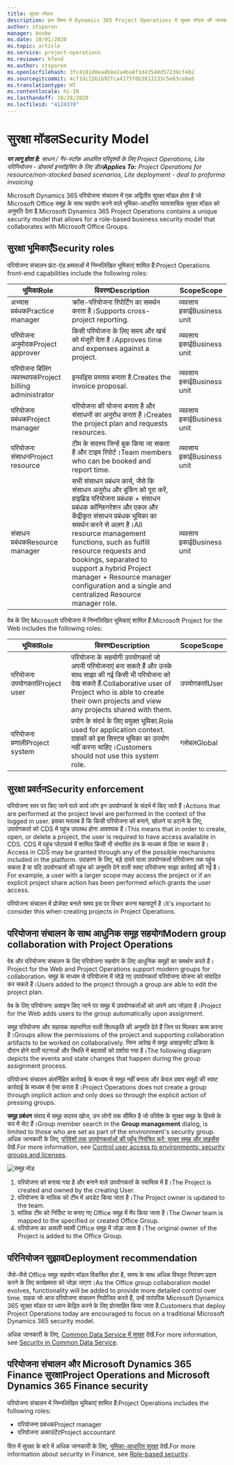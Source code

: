 ```yaml
---
title: सुरक्षा मॉडल
description: इस विषय में Dynamics 365 Project Operations में सुरक्षा मॉडल की जानकारी दी गई है.
author: stsporen
manager: Annbe
ms.date: 10/01/2020
ms.topic: article
ms.service: project-operations
ms.reviewer: kfend
ms.author: stsporen
ms.openlocfilehash: 3fc4101d0ea4b8e2a4ba8f1d43540d57239cf402
ms.sourcegitcommit: 4cf1dc1561b92fca4175f0b3813133c5e63ce8e6
ms.translationtype: HT
ms.contentlocale: hi-IN
ms.lasthandoff: 10/28/2020
ms.locfileid: "4124370"
---
```

# <a name="security-model"></a><span data-ttu-id="50f7e-103">सुरक्षा मॉडल</span><span class="sxs-lookup"><span data-stu-id="50f7e-103">Security Model</span></span>

<span data-ttu-id="50f7e-104">_**पर लागू होता है:** साधन / गैर-स्टॉक आधारित परिदृश्यों के लिए Project Operations, Lite परिनियोजन - प्रोफार्मा इनवॉइसिंग के लिए डील_</span><span class="sxs-lookup"><span data-stu-id="50f7e-104">_**Applies To:** Project Operations for resource/non-stocked based scenarios, Lite deployment - deal to proforma invoicing_</span></span>

<span data-ttu-id="50f7e-105">Microsoft Dynamics 365 परियोजना संचालन में एक अद्वितीय सुरक्षा मॉडल होता है जो Microsoft Office समूह के साथ सहयोग करने वाले भूमिका-आधारित व्यावसायिक सुरक्षा मॉडल को अनुमति देता है.</span><span class="sxs-lookup"><span data-stu-id="50f7e-105">Microsoft Dynamics 365 Project Operations contains a unique security model that allows for a role-based business security model that collaborates with Microsoft Office Groups.</span></span> 


## <a name="security-roles"></a><span data-ttu-id="50f7e-106">सुरक्षा भूमिकाएँ</span><span class="sxs-lookup"><span data-stu-id="50f7e-106">Security roles</span></span>
<span data-ttu-id="50f7e-107">परियोजना संचालन फ्रंट-एंड क्षमताओं में निम्नलिखित भूमिकाएं शामिल हैं:</span><span class="sxs-lookup"><span data-stu-id="50f7e-107">Project Operations front-end capabilities include the following roles:</span></span>

| <span data-ttu-id="50f7e-108">भूमिका</span><span class="sxs-lookup"><span data-stu-id="50f7e-108">Role</span></span>                          | <span data-ttu-id="50f7e-109">विवरण</span><span class="sxs-lookup"><span data-stu-id="50f7e-109">Description</span></span>                                                                                                                                                                 | <span data-ttu-id="50f7e-110">Scope</span><span class="sxs-lookup"><span data-stu-id="50f7e-110">Scope</span></span> |
|-------------------------------|-----------------------------------------------------------------------------------------------------------------------------------------------------------------------------|------|
| <span data-ttu-id="50f7e-111">अभ्यास प्रबंधक</span><span class="sxs-lookup"><span data-stu-id="50f7e-111">Practice manager</span></span>              | <span data-ttu-id="50f7e-112">क्रॉस-परियोजना रिपोर्टिंग का समर्थन करता है।</span><span class="sxs-lookup"><span data-stu-id="50f7e-112">Supports cross-project reporting.</span></span>                                                                                                            | <span data-ttu-id="50f7e-113">व्यवसाय इकाई</span><span class="sxs-lookup"><span data-stu-id="50f7e-113">Business unit</span></span>              |
| <span data-ttu-id="50f7e-114">परियोजना अनुमोदक</span><span class="sxs-lookup"><span data-stu-id="50f7e-114">Project approver</span></span>              | <span data-ttu-id="50f7e-115">किसी परियोजना के लिए समय और खर्च को मंजूरी देता है।</span><span class="sxs-lookup"><span data-stu-id="50f7e-115">Approves time and expenses against a project.</span></span>                                                                                                                              | <span data-ttu-id="50f7e-116">व्यवसाय इकाई</span><span class="sxs-lookup"><span data-stu-id="50f7e-116">Business unit</span></span> |
| <span data-ttu-id="50f7e-117">परियोजना बिलिंग व्यवस्थापक</span><span class="sxs-lookup"><span data-stu-id="50f7e-117">Project billing administrator</span></span> | <span data-ttu-id="50f7e-118">इनवॉइस प्रस्ताव बनाता है.</span><span class="sxs-lookup"><span data-stu-id="50f7e-118">Creates the invoice proposal.</span></span>                                                                                                                                                 | <span data-ttu-id="50f7e-119">व्यवसाय इकाई</span><span class="sxs-lookup"><span data-stu-id="50f7e-119">Business unit</span></span> |
| <span data-ttu-id="50f7e-120">परियोजना प्रबंधक</span><span class="sxs-lookup"><span data-stu-id="50f7e-120">Project manager</span></span>               | <span data-ttu-id="50f7e-121">परियोजना की योजना बनाता है और संसाधनों का अनुरोध करता है।</span><span class="sxs-lookup"><span data-stu-id="50f7e-121">Creates the project plan and requests resources.</span></span>                                                                                                                              | <span data-ttu-id="50f7e-122">व्यवसाय इकाई</span><span class="sxs-lookup"><span data-stu-id="50f7e-122">Business unit</span></span> |
| <span data-ttu-id="50f7e-123">परियोजना संसाधन</span><span class="sxs-lookup"><span data-stu-id="50f7e-123">Project resource</span></span>              | <span data-ttu-id="50f7e-124">टीम के सदस्य जिन्हें बुक किया जा सकता है और टाइम रिपोर्ट।</span><span class="sxs-lookup"><span data-stu-id="50f7e-124">Team members who can be booked and report time.</span></span>                                                                                                          | <span data-ttu-id="50f7e-125">व्यवसाय इकाई</span><span class="sxs-lookup"><span data-stu-id="50f7e-125">Business unit</span></span>|
| <span data-ttu-id="50f7e-126">संसाधन प्रबंधक</span><span class="sxs-lookup"><span data-stu-id="50f7e-126">Resource manager</span></span>              | <span data-ttu-id="50f7e-127">सभी संसाधन प्रबंधन कार्य, जैसे कि संसाधन अनुरोध और बुकिंग को पूरा करें, हाइब्रिड परियोजना प्रबंधक + संसाधन प्रबंधक कॉन्फ़िगरेशन और एकल और केंद्रीकृत संसाधन प्रबंधक भूमिका का समर्थन करने से अलग है।</span><span class="sxs-lookup"><span data-stu-id="50f7e-127">All resource management functions, such as fulfill resource requests and bookings, separated to support a hybrid Project manager + Resource manager configuration and a single and centralized Resource manager role.</span></span> | <span data-ttu-id="50f7e-128">व्यवसाय इकाई</span><span class="sxs-lookup"><span data-stu-id="50f7e-128">Business unit</span></span> |


<span data-ttu-id="50f7e-129">वेब के लिए Microsoft परियोजना में निम्नलिखित भूमिकाएं शामिल हैं:</span><span class="sxs-lookup"><span data-stu-id="50f7e-129">Microsoft Project for the Web includes the following roles:</span></span>

| <span data-ttu-id="50f7e-130">भूमिका</span><span class="sxs-lookup"><span data-stu-id="50f7e-130">Role</span></span>           | <span data-ttu-id="50f7e-131">विवरण</span><span class="sxs-lookup"><span data-stu-id="50f7e-131">Description</span></span>                                                                                                        | <span data-ttu-id="50f7e-132">Scope</span><span class="sxs-lookup"><span data-stu-id="50f7e-132">Scope</span></span>  |
|----------------|--------------------------------------------------------------------------------------------------------------------|--------|
| <span data-ttu-id="50f7e-133">परियोजना उपयोगकर्ता</span><span class="sxs-lookup"><span data-stu-id="50f7e-133">Project user</span></span>   | <span data-ttu-id="50f7e-134">परियोजना के सहयोगी उपयोगकर्ता जो अपनी परियोजनाएं बना सकते हैं और उनके साथ साझा की गई किसी भी परियोजना को देख सकते हैं.</span><span class="sxs-lookup"><span data-stu-id="50f7e-134">Collaborative user of Project   who is able to create their own projects and view any projects shared with   them.</span></span> | <span data-ttu-id="50f7e-135">उपयोगकर्ता</span><span class="sxs-lookup"><span data-stu-id="50f7e-135">User</span></span>   |
| <span data-ttu-id="50f7e-136">परियोजना प्रणाली</span><span class="sxs-lookup"><span data-stu-id="50f7e-136">Project system</span></span> | <span data-ttu-id="50f7e-137">प्रयोग के संदर्भ के लिए प्रयुक्त भूमिका.</span><span class="sxs-lookup"><span data-stu-id="50f7e-137">Role used for application   context.</span></span> <span data-ttu-id="50f7e-138">ग्राहकों को इस सिस्टम भूमिका का उपयोग नहीं करना चाहिए।</span><span class="sxs-lookup"><span data-stu-id="50f7e-138">Customers should not use this system role.</span></span>                                    | <span data-ttu-id="50f7e-139">ग्लोबल</span><span class="sxs-lookup"><span data-stu-id="50f7e-139">Global</span></span> |

## <a name="security-enforcement"></a><span data-ttu-id="50f7e-140">सुरक्षा प्रवर्तन</span><span class="sxs-lookup"><span data-stu-id="50f7e-140">Security enforcement</span></span>
<span data-ttu-id="50f7e-141">परियोजना स्तर पर किए जाने वाले कार्य लॉग इन उपयोगकर्ता के संदर्भ में किए जाते हैं।</span><span class="sxs-lookup"><span data-stu-id="50f7e-141">Actions that are performed at the project level are performed in the context of the logged in user.</span></span> <span data-ttu-id="50f7e-142">इसका मतलब है कि किसी परियोजना को बनाने, खोलने या हटाने के लिए, उपयोगकर्ता को CDS में पहुंच उपलब्ध होना आवश्यक है।</span><span class="sxs-lookup"><span data-stu-id="50f7e-142">This means that in order to create, open, or delete a project, the user is required to have access available in CDS.</span></span> <span data-ttu-id="50f7e-143">CDS में पहुंच प्लेटफार्म में शामिल किसी भी संभावित तंत्र के माध्यम से दिया जा सकता है।</span><span class="sxs-lookup"><span data-stu-id="50f7e-143">Access in CDS may be granted through any of the possible mechanisms included in the platform.</span></span> <span data-ttu-id="50f7e-144">उदाहरण के लिए, बड़े दायरे वाला उपयोगकर्ता परियोजना तक पहुंच सकता है या यदि उपयोगकर्ता की पहुंच को अनुमति देने वाली स्पष्ट परियोजना साझा कार्रवाई की गई है।</span><span class="sxs-lookup"><span data-stu-id="50f7e-144">For example, a user with a larger scope may access the project or if an explicit project share action has been performed which grants the user access.</span></span>

<span data-ttu-id="50f7e-145">परियोजना संचालन में प्रोजेक्ट बनाते समय इस पर विचार करना महत्वपूर्ण है।</span><span class="sxs-lookup"><span data-stu-id="50f7e-145">It's important to consider this when creating projects in Project Operations.</span></span>

## <a name="modern-group-collaboration-with-project-operations"></a><span data-ttu-id="50f7e-146">परियोजना संचालन के साथ आधुनिक समूह सहयोग</span><span class="sxs-lookup"><span data-stu-id="50f7e-146">Modern group collaboration with Project Operations</span></span>
<span data-ttu-id="50f7e-147">वेब और परियोजना संचालन के लिए परियोजना सहयोग के लिए आधुनिक समूहों का समर्थन करते हैं।</span><span class="sxs-lookup"><span data-stu-id="50f7e-147">Project for the Web and Project Operations support modern groups for collaboration.</span></span> <span data-ttu-id="50f7e-148">समूह के माध्यम से परियोजना में जोड़े गए उपयोगकर्ता परियोजना योजना को संपादित कर सकते हैं।</span><span class="sxs-lookup"><span data-stu-id="50f7e-148">Users added to the project through a group are able to edit the project plan.</span></span>

<span data-ttu-id="50f7e-149">वेब के लिए परियोजना असाइन किए जाने पर समूह में उपयोगकर्ताओं को अपने आप जोड़ता है।</span><span class="sxs-lookup"><span data-stu-id="50f7e-149">Project for the Web adds users to the group automatically upon assignment.</span></span>

<span data-ttu-id="50f7e-150">समूह परियोजना और सहायक सहभागिता वाली शिल्पकृति की अनुमति देते हैं जिन पर मिलकर काम करना है।</span><span class="sxs-lookup"><span data-stu-id="50f7e-150">Groups allow the permissions of the project and supporting collaboration artifacts to be worked on collaboratively.</span></span> <span data-ttu-id="50f7e-151">निम्न आरेख में समूह असाइनमेंट प्रक्रिया के दौरान होने वाली घटनाओं और स्थिति में बदलावों को दर्शाया गया है।</span><span class="sxs-lookup"><span data-stu-id="50f7e-151">The following diagram depicts the events and state changes that happen during the group assignment process.</span></span>

<span data-ttu-id="50f7e-152">परियोजना संचालन अंतर्निहित कार्रवाई के माध्यम से समूह नहीं बनाता और केवल दबाव समूहों की स्पष्ट कार्रवाई के माध्यम से ऐसा करता है।</span><span class="sxs-lookup"><span data-stu-id="50f7e-152">Project Operations does not create a group through implicit action and only does so through the explicit action of pressing groups.</span></span>

<span data-ttu-id="50f7e-153">**समूह प्रबंधन** संवाद में समूह सदस्य खोज, उन लोगों तक सीमित है जो परिवेश के सुरक्षा समूह के हिस्से के रूप में सेट हैं।</span><span class="sxs-lookup"><span data-stu-id="50f7e-153">Group member search in the **Group management** dialog, is limited to those who are set as part of the environment's security group.</span></span> <span data-ttu-id="50f7e-154">अधिक जानकारी के लिए, [परिवेशों तक उपयोगकर्ताओं की पहुँच नियंत्रित करें: सुरक्षा समूह और लाइसेंस](https://docs.microsoft.com/power-platform/admin/control-user-access) देखें.</span><span class="sxs-lookup"><span data-stu-id="50f7e-154">For more information, see [Control user access to environments: security groups and licenses](https://docs.microsoft.com/power-platform/admin/control-user-access).</span></span>

![समूह मोड](./media/groupsmode.png)

1. <span data-ttu-id="50f7e-156">परियोजना को बनाया गया है और बनाने वाले उपयोगकर्ता के स्वामित्व में है।</span><span class="sxs-lookup"><span data-stu-id="50f7e-156">The Project is created and owned by the creating User.</span></span>
2. <span data-ttu-id="50f7e-157">परियोजना के मालिक को टीम में अपडेट किया जाता है।</span><span class="sxs-lookup"><span data-stu-id="50f7e-157">The Project owner is updated to the team.</span></span>
3. <span data-ttu-id="50f7e-158">मालिक टीम को निर्दिष्ट या बनाए गए Office समूह में मैप किया जाता है।</span><span class="sxs-lookup"><span data-stu-id="50f7e-158">The Owner team is mapped to the specified or created Office Group.</span></span>
4. <span data-ttu-id="50f7e-159">परियोजना का असली स्वामी Office समूह में जोड़ा जाता है।</span><span class="sxs-lookup"><span data-stu-id="50f7e-159">The original owner of the Project is added to the Office Group.</span></span>

## <a name="deployment-recommendation"></a><span data-ttu-id="50f7e-160">परिनियोजन सुझाव</span><span class="sxs-lookup"><span data-stu-id="50f7e-160">Deployment recommendation</span></span>
<span data-ttu-id="50f7e-161">जैसे-जैसे Office समूह सहयोग मॉडल विकसित होता है, समय के साथ अधिक विस्तृत नियंत्रण प्रदान करने के लिए कार्यक्षमता को जोड़ा जाएगा।</span><span class="sxs-lookup"><span data-stu-id="50f7e-161">As the Office group collaboration model evolves, functionality will be added to provide more detailed control over time.</span></span> <span data-ttu-id="50f7e-162">ग्राहक जो आज परियोजना संचालन नियोजित करते हैं, उन्हें पारंपरिक Microsoft Dynamics 365 सुरक्षा मॉडल पर ध्यान केंद्रित करने के लिए प्रोत्साहित किया जाता है.</span><span class="sxs-lookup"><span data-stu-id="50f7e-162">Customers that deploy Project Operations today are encouraged to focus on a traditional Microsoft Dynamics 365 security model.</span></span>

<span data-ttu-id="50f7e-163">अधिक जानकारी के लिए, [Common Data Service में सुरक्षा](https://docs.microsoft.com/power-platform/admin/wp-security) देखें.</span><span class="sxs-lookup"><span data-stu-id="50f7e-163">For more information, see [Security in Common Data Service](https://docs.microsoft.com/power-platform/admin/wp-security).</span></span>

## <a name="project-operations-and-microsoft-dynamics-365-finance-security"></a><span data-ttu-id="50f7e-164">परियोजना संचालन और Microsoft Dynamics 365 Finance सुरक्षा</span><span class="sxs-lookup"><span data-stu-id="50f7e-164">Project Operations and Microsoft Dynamics 365 Finance security</span></span>
<span data-ttu-id="50f7e-165">परियोजना संचालन में निम्नलिखित भूमिकाएं शामिल हैं:</span><span class="sxs-lookup"><span data-stu-id="50f7e-165">Project Operations includes the following roles:</span></span>

- <span data-ttu-id="50f7e-166">परियोजना प्रबंधक</span><span class="sxs-lookup"><span data-stu-id="50f7e-166">Project manager</span></span>
- <span data-ttu-id="50f7e-167">परियोजना अकाउंटेंट</span><span class="sxs-lookup"><span data-stu-id="50f7e-167">Project accountant</span></span>

<span data-ttu-id="50f7e-168">वित्त में सुरक्षा के बारे में अधिक जानकारी के लिए, [भूमिका-आधारित सुरक्षा](https://docs.microsoft.com/dynamics365/fin-ops-core/dev-itpro/sysadmin/role-based-security) देखें.</span><span class="sxs-lookup"><span data-stu-id="50f7e-168">For more information about security in Finance, see [Role-based security](https://docs.microsoft.com/dynamics365/fin-ops-core/dev-itpro/sysadmin/role-based-security).</span></span>


